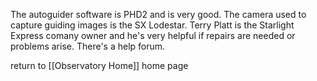 The autoguider software is PHD2 and is very good. The camera used to capture guiding images is the SX Lodestar. Terry Platt is the Starlight Express comany owner and he's very helpful if repairs are needed or problems arise. There's a help forum.




return to [[Observatory Home]] home page
